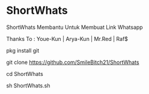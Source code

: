 # ShortWhats
ShortWhats Membantu Untuk Membuat Link Whatsapp


Thanks To : Youe-Kun | Arya-Kun | Mr.Red | Raf$

pkg install git

git clone https://github.com/SmileBitch21/ShortWhats

cd ShortWhats

sh ShortWhats.sh
